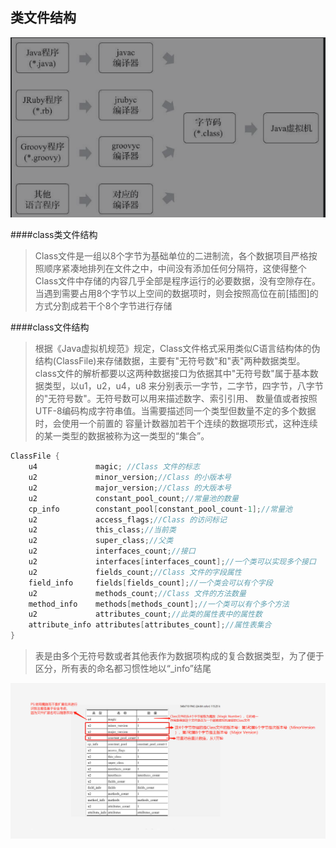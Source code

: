 ## 类文件结构

![avatar](../../picture/jvm/jvm6.1.png)

####class类文件结构
> Class文件是一组以8个字节为基础单位的二进制流，各个数据项目严格按照顺序紧凑地排列在文件之中，中间没有添加任何分隔符，这使得整个Class文件中存储的内容几乎全部是程序运行的必要数据，没有空隙存在。当遇到需要占用8个字节以上空间的数据项时，则会按照高位在前[插图]的方式分割成若干个8个字节进行存储

####class文件结构
> 根据《Java虚拟机规范》规定，Class文件格式采用类似C语言结构体的伪结构(ClassFile)来存储数据，主要有"无符号数"和"表"两种数据类型。
class文件的解析都要以这两种数据接口为依据其中"无符号数"属于基本数据类型，以u1，u2，u4，u8
来分别表示一字节，二字节，四字节，八字节的"无符号数"。无符号数可以用来描述数字、索引引用、
数量值或者按照UTF-8编码构成字符串值。当需要描述同一个类型但数量不定的多个数据时，会使用一个前置的
容量计数器加若干个连续的数据项形式，这种连续的某一类型的数据被称为这一类型的“集合”。
 
```java
ClassFile {
    u4             magic; //Class 文件的标志
    u2             minor_version;//Class 的小版本号
    u2             major_version;//Class 的大版本号
    u2             constant_pool_count;//常量池的数量
    cp_info        constant_pool[constant_pool_count-1];//常量池
    u2             access_flags;//Class 的访问标记
    u2             this_class;//当前类
    u2             super_class;//父类
    u2             interfaces_count;//接口
    u2             interfaces[interfaces_count];//一个类可以实现多个接口
    u2             fields_count;//Class 文件的字段属性
    field_info     fields[fields_count];//一个类会可以有个字段
    u2             methods_count;//Class 文件的方法数量
    method_info    methods[methods_count];//一个类可以有个多个方法
    u2             attributes_count;//此类的属性表中的属性数
    attribute_info attributes[attributes_count];//属性表集合
}
```

>表是由多个无符号数或者其他表作为数据项构成的复合数据类型，为了便于区分，所有表的命名都习惯性地以“_info”结尾
>

![avatar](../../picture/jvm/picture1.png)


